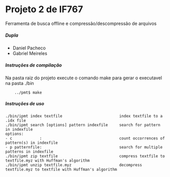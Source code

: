 # Projeto 2 de IF767
Ferramenta de busca offline e compressão/descompressão de arquivos
##### Dupla
- Daniel Pacheco
- Gabriel Meireles

##### Instruções de compilação

Na pasta raiz do projeto execute o comando make para gerar o executavel na pasta ./bin

```
    ../pmt$ make 
```

##### Instruções de uso
```
./bin/ipmt index textfile                         index textfile to a .idx file
./bin/ipmt search [options] pattern indexfile     search for pattern in indexfile
options:
- c            :                                  count occorrences of pattern(s) in indexfile
- p patternfile:                                  search for multiple patterns in indexfile
./bin/ipmt zip textfile                           compress textfile to textfile.myz with Huffman's algorithm
./bin/ipmt unzip textfile.myz                     decompress textfile.myz to textfile with Huffman's algorithm
```
